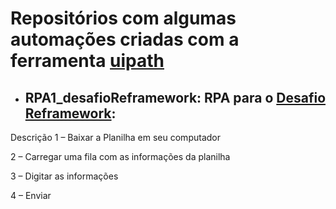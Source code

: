 # Repositórios com algumas automações criadas com a ferramenta [uipath](https://www.uipath.com/)

- ## RPA1_desafioReframework: RPA para o [Desafio Reframework](https://mestrerpa.com.br/desafio-reframework/):
Descrição 
1 – Baixar a Planilha em seu computador

2 – Carregar uma fila com as informações da planilha

3 – Digitar as informações

4 – Enviar
